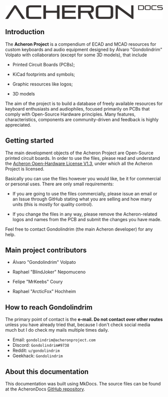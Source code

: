 # <figure>
  <img src="../images/acheronDocs.svg" width="600" align="middle"/>
 <!--  <figcaption align="center"><b> Acheron Docs logo </b></figcaption> -->
</figure>

## Introduction

The **Acheron Project** is a compendium of ECAD and MCAD resources for custom keyboards and audio equipment designed by Álvaro "Gondolindrim" Volpato with collaborators (except for some 3D models), that include

- Printed Circuit Boards (PCBs);

- KiCad footprints and symbols;

- Graphic resources like logos;

- 3D models

The aim of the project is to build a database of freely available resources for keyboard enthusiasts and audiophiles, focused primarily on PCBs that comply with Open-Source Hardware principles. Many features, characteristics, components are community-driven and feedback is highly appreciated.

## Getting started

The main development objects of the Acheron Project are Open-Source printed circuit boards. In order to use the files, please read and understand the [Acheron Open-Hardware License V1.3](../license.md), under which all the Acheron Project is licensed.

Basically you can use the files however you would like, be it for commercial or personal uses. There are only small requirements:

- If you are going to use the files commercially, please issue an email or an Issue through GitHub stating what you are selling and how many units (this is mostly for quality control).

- If you change the files in any way, please remove the Acheron-related logos and names from the PCB and submit the changes you have made.

Feel free to contact Gondolindrim (the main Acheron developer) for any help.

## Main project contributors

- Álvaro "Gondolindrim" Volpato

- Raphael "BlindJoker" Nepomuceno

- Felipe "MrKeebs" Coury

- Raphael "ArcticFox" Hochheim

## How to reach Gondolindrim

The primary point of contact is the **e-mail. Do not contact over other routes** unless you have already tried that, because I don't check social media much but I do check my mails multiple times daily.

- Email: ``gondolindrim@acheronproject.com``
- Discord: ``Gondolindrim#9738``
- Reddit: ``u/gondolindrim``
- Geekhack: ``Gondolindrim``

## About this documentation

This documentation was built using MkDocs. The source files can be found at the AcheronDocs [GitHub repository](https://github.com/AcheronProject/AcheronDocs).
